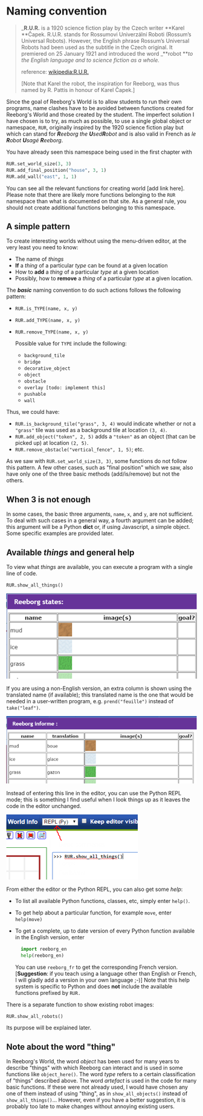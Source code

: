 # Naming convention

> _**R.U.R.** is a 1920 science fiction play by the Czech writer **Karel **Čapek. R.U.R. stands for Rossumovi Univerzální Roboti \(Rossum’s Universal Robots\). However, the English phrase Rossum’s Universal Robots had been used as the subtitle in the Czech original. It premiered on 25 January 1921 and introduced the word _**robot **_to the English language and to science fiction as a whole._
>
> reference: [wikipedia:R.U.R.](https://en.wikipedia.org/wiki/R.U.R.)
>
> \[Note that Karel the robot, the inspiration for Reeborg, was thus named by R. Pattis in honour of Karel Čapek.\]

Since the goal of Reeborg's World is to allow students to run their own programs, name clashes have to be avoided between functions created for Reeborg's World and those created by the student. The imperfect solution I have chosen is to try, as much as possible, to use a single global object or namespace, `RUR`, originally inspired by the 1920 science fiction play but which can stand for _**R**eeborg the **U**sed**R**obot_ and is also valid in French as _le **R**obot **U**sagé **R**eeborg_.

You have already seen this namespace being used in the first chapter with

```py
RUR.set_world_size(3, 3)
RUR.add_final_position("house", 3, 1)
RUR.add_wall("east", 1, 1)
```

You can see all the relevant functions for creating world \[add link here\]. Please note that there are likely more functions belonging to the `RUR` namespace than what is documented on that site.  As a general rule, you should not create additional functions belonging to this namespace.

## A simple pattern

To create interesting worlds without using the menu-driven editor, at the very least you need to know:

* The name of _things_
* **If** a _thing_ of a particular _type_ can be found at a given location
* How to **add** a _thing_ of a particular _type_ at a given location
* Possibly, how to **remove** a _thing_ of a particular _type_ at a given location.

The _**basic**_ naming convention to do such actions follows the following pattern:

* `RUR.is_TYPE(name, x, y)`
* `RUR.add_TYPE(name, x, y)`
* `RUR.remove_TYPE(name, x, y)`

  Possible value for `TYPE` include the following:

  * `background_tile`
  * `bridge`
  * `decorative_object`
  * `object`
  * `obstacle`
  * `overlay [todo: implement this]`
  * `pushable`
  * `wall`

Thus, we could have:

* `RUR.is_background_tile("grass", 3, 4)` would indicate whether or not a `"grass"` tile was used as a background tile at location `(3, 4)`.
* `RUR.add_object("token", 2, 5)` adds a `"token"` as an object \(that can be picked up\) at location `(2, 5)`.
* `RUR.remove_obstacle("vertical_fence", 1, 5)`; etc.

As we saw with `RUR.set_world_size(3, 3)`, some functions do not follow this pattern. A few other cases, such as "final position" which we saw, also have only one of the three basic methods \(add/is/remove\) but not the others.

## When 3 is not enough

In some cases, the basic three arguments, `name`, `x`, and `y`, are not sufficient.  To deal with such cases in a general way, a fourth argument can be added; this argument will be a Python **dict** or, if using Javascript, a simple object. Some specific examples are provided later.

## Available _things_ and general help

To view what _things_ are available, you can execute a program with a single line of code.

```
RUR.show_all_things()
```

![](/assets/show_all_things_en.png)

If you are using a non-English version, an extra column is shown using the translated name \(if available\); this translated name is the one that would be needed in a user-written program, e.g. `prend("feuille")` instead of `take("leaf")`.

![](/assets/show_all_things_fr.png)

Instead of entering this line in the editor, you can use the Python REPL mode; this is something I find useful when I look things up as it leaves the code in the editor unchanged.

![](/assets/show_all_things_repl.png)

From either the editor or the Python REPL, you can also get some _help_:

* To list all available Python functions, classes, etc, simply enter `help()`.
* To get help about a particular function, for example `move`, enter `help(move)`
* To get a complete, up to date version of every Python function available in the English version, enter

  ```python
    import reeborg_en
    help(reeborg_en)
  ```

  You can use `reeborg_fr` to get the corresponding French version. \[**Suggestion**: if you teach using a language other than English or French, I will gladly add a version in your own language ;-\)\] Note that this help system is specific to Python and does **not** include the available functions prefixed by `RUR.`

There is a separate function to show existing robot images:

```
RUR.show_all_robots()
```

Its purpose will be explained later.

## Note about the word "thing"

In Reeborg's World, the word _object_ has been used for many years to describe "things" with which Reeborg can interact and is used in some functions like `object_here()`. The word _type_ refers to a certain classification of "things" described above. The word _artefact_ is used in the code for many basic functions. If these were not already used, I would have chosen any one of them instead of using "thing", as in `show_all_objects()` instead of `show_all_things()`... However, even if you have a better suggestion, it is probably too late to make changes without annoying existing users.


